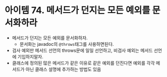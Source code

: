 # 아이템 74. 메서드가 던지는 모든 예외를 문서화하라

- 메서드가 던지는 모든 예외를 문서화하자.
  - 문서화는 javadoc의 `@throws`태그를 사용하면된다.
- 검사 예외만 메서드 선언의 throws문에 일일 선언하고, 비검사 예외는 메서드 선언에 기입하지말자.
-  클래스에 정의된 많은 메서드가 같은 이유로 같은 예외를 던진다면 예외를 각각 메서드가 아닌 클래스 설명에 추가하는 방법도 있음  

